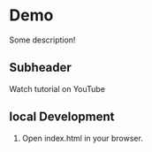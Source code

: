# Demo

Some description!

## Subheader

Watch tutorial on YouTube

## local Development

1. Open index.html in your browser.